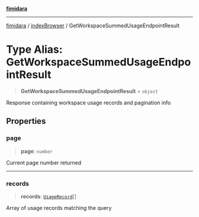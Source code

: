 [**fimidara**](../../README.md)

***

[fimidara](../../modules.md) / [indexBrowser](../README.md) / GetWorkspaceSummedUsageEndpointResult

# Type Alias: GetWorkspaceSummedUsageEndpointResult

> **GetWorkspaceSummedUsageEndpointResult** = `object`

Response containing workspace usage records and pagination info

## Properties

### page

> **page**: `number`

Current page number returned

***

### records

> **records**: [`UsageRecord`](UsageRecord.md)[]

Array of usage records matching the query
